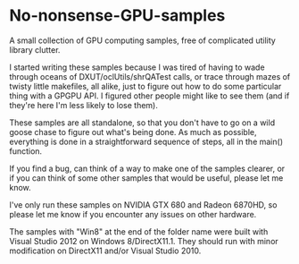 No-nonsense-GPU-samples
=======================

A small collection of GPU computing samples, free of complicated
utility library clutter.

I started writing these samples because I was tired of having to wade
through oceans of DXUT/oclUtils/shrQATest calls, or trace through
mazes of twisty little makefiles, all alike, just to figure out how to
do some particular thing with a GPGPU API. I figured other people
might like to see them (and if they're here I'm less likely to lose
them).

These samples are all standalone, so that you don't have to go on a
wild goose chase to figure out what's being done.  As much as
possible, everything is done in a straightforward sequence of steps,
all in the main() function.

If you find a bug, can think of a way to make one of the samples
clearer, or if you can think of some other samples that would be
useful, please let me know.

I've only run these samples on NVIDIA GTX 680 and Radeon 6870HD, so please
let me know if you encounter any issues on other hardware.

The samples with "Win8" at the end of the folder name were built with Visual
Studio 2012 on Windows 8/DirectX11.1.  They should run with minor modification
on DirectX11 and/or Visual Studio 2010.  